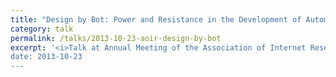 ```yaml
---
title: "Design by Bot: Power and Resistance in the Development of Automated Software Agents"
category: talk
permalink: /talks/2013-10-23-aoir-design-by-bot
excerpt: '<i>Talk at Annual Meeting of the Association of Internet Researchers (AoIR), 2013-10-23</i><br/>
date: 2013-10-23
---
```

